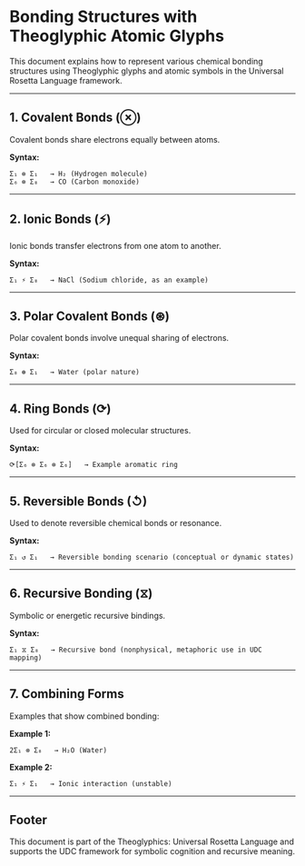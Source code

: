 
# Bonding Structures with Theoglyphic Atomic Glyphs

This document explains how to represent various chemical bonding structures using Theoglyphic glyphs and atomic symbols in the Universal Rosetta Language framework.

---

## 1. Covalent Bonds (⊗)

Covalent bonds share electrons equally between atoms.

**Syntax:**
```
Σ₁ ⊗ Σ₁   → H₂ (Hydrogen molecule)
Σ₆ ⊗ Σ₈   → CO (Carbon monoxide)
```

---

## 2. Ionic Bonds (⚡)

Ionic bonds transfer electrons from one atom to another.

**Syntax:**
```
Σ₁ ⚡ Σ₈   → NaCl (Sodium chloride, as an example)
```

---

## 3. Polar Covalent Bonds (⊛)

Polar covalent bonds involve unequal sharing of electrons.

**Syntax:**
```
Σ₈ ⊛ Σ₁   → Water (polar nature)
```

---

## 4. Ring Bonds (⟳)

Used for circular or closed molecular structures.

**Syntax:**
```
⟳[Σ₆ ⊗ Σ₆ ⊗ Σ₆]   → Example aromatic ring
```

---

## 5. Reversible Bonds (↺)

Used to denote reversible chemical bonds or resonance.

**Syntax:**
```
Σ₁ ↺ Σ₁   → Reversible bonding scenario (conceptual or dynamic states)
```

---

## 6. Recursive Bonding (⧖)

Symbolic or energetic recursive bindings.

**Syntax:**
```
Σ₁ ⧖ Σ₈   → Recursive bond (nonphysical, metaphoric use in UDC mapping)
```

---

## 7. Combining Forms

Examples that show combined bonding:

**Example 1:**
```
2Σ₁ ⊗ Σ₈   → H₂O (Water)
```

**Example 2:**
```
Σ₁ ⚡ Σ₁   → Ionic interaction (unstable)
```

---

## Footer

This document is part of the Theoglyphics: Universal Rosetta Language and supports the UDC framework for symbolic cognition and recursive meaning.

